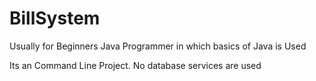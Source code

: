 # BillSystem
Usually for Beginners Java Programmer in which basics of Java is Used

Its an Command Line Project.
No database services are used
